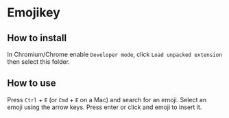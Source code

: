 # Emojikey

## How to install

In Chromium/Chrome enable `Developer mode`, click `Load unpacked extension` then select this folder.

## How to use

Press `Ctrl` + `E` (or `Cmd` + `E` on a Mac) and search for an emoji. Select an emoji using the arrow keys. Press enter or click and emoji to insert it.
